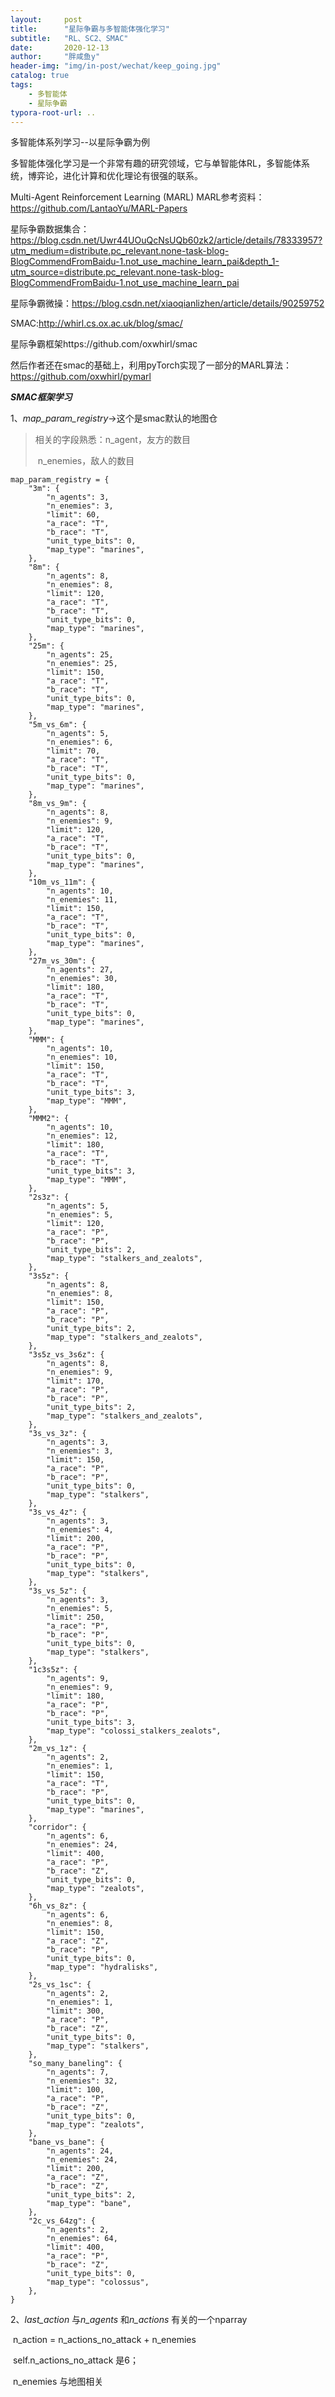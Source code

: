 ```yaml
---
layout:     post
title:      "星际争霸与多智能体强化学习"
subtitle:   "RL、SC2、SMAC"
date:       2020-12-13 
author:     "胖咸鱼y"
header-img: "img/in-post/wechat/keep_going.jpg"
catalog: true
tags:
    - 多智能体
	- 星际争霸
typora-root-url: ..
---
```


多智能体系列学习--以星际争霸为例

多智能体强化学习是一个非常有趣的研究领域，它与单智能体RL，多智能体系统，博弈论，进化计算和优化理论有很强的联系。

Multi-Agent Reinforcement Learning (MARL)
MARL参考资料：https://github.com/LantaoYu/MARL-Papers


星际争霸数据集合：https://blog.csdn.net/Uwr44UOuQcNsUQb60zk2/article/details/78333957?utm_medium=distribute.pc_relevant.none-task-blog-BlogCommendFromBaidu-1.not_use_machine_learn_pai&depth_1-utm_source=distribute.pc_relevant.none-task-blog-BlogCommendFromBaidu-1.not_use_machine_learn_pai

星际争霸微操：https://blog.csdn.net/xiaoqianlizhen/article/details/90259752

SMAC:http://whirl.cs.ox.ac.uk/blog/smac/

星际争霸框架https://github.com/oxwhirl/smac

然后作者还在smac的基础上，利用pyTorch实现了一部分的MARL算法：https://github.com/oxwhirl/pymarl

***SMAC框架学习***

1、*map_param_registry*->这个是smac默认的地图仓

>相关的字段熟悉：n_agent，友方的数目
>
>​								n_enemies，敌人的数目

```
map_param_registry = {
    "3m": {
        "n_agents": 3,
        "n_enemies": 3,
        "limit": 60,
        "a_race": "T",
        "b_race": "T",
        "unit_type_bits": 0,
        "map_type": "marines",
    },
    "8m": {
        "n_agents": 8,
        "n_enemies": 8,
        "limit": 120,
        "a_race": "T",
        "b_race": "T",
        "unit_type_bits": 0,
        "map_type": "marines",
    },
    "25m": {
        "n_agents": 25,
        "n_enemies": 25,
        "limit": 150,
        "a_race": "T",
        "b_race": "T",
        "unit_type_bits": 0,
        "map_type": "marines",
    },
    "5m_vs_6m": {
        "n_agents": 5,
        "n_enemies": 6,
        "limit": 70,
        "a_race": "T",
        "b_race": "T",
        "unit_type_bits": 0,
        "map_type": "marines",
    },
    "8m_vs_9m": {
        "n_agents": 8,
        "n_enemies": 9,
        "limit": 120,
        "a_race": "T",
        "b_race": "T",
        "unit_type_bits": 0,
        "map_type": "marines",
    },
    "10m_vs_11m": {
        "n_agents": 10,
        "n_enemies": 11,
        "limit": 150,
        "a_race": "T",
        "b_race": "T",
        "unit_type_bits": 0,
        "map_type": "marines",
    },
    "27m_vs_30m": {
        "n_agents": 27,
        "n_enemies": 30,
        "limit": 180,
        "a_race": "T",
        "b_race": "T",
        "unit_type_bits": 0,
        "map_type": "marines",
    },
    "MMM": {
        "n_agents": 10,
        "n_enemies": 10,
        "limit": 150,
        "a_race": "T",
        "b_race": "T",
        "unit_type_bits": 3,
        "map_type": "MMM",
    },
    "MMM2": {
        "n_agents": 10,
        "n_enemies": 12,
        "limit": 180,
        "a_race": "T",
        "b_race": "T",
        "unit_type_bits": 3,
        "map_type": "MMM",
    },
    "2s3z": {
        "n_agents": 5,
        "n_enemies": 5,
        "limit": 120,
        "a_race": "P",
        "b_race": "P",
        "unit_type_bits": 2,
        "map_type": "stalkers_and_zealots",
    },
    "3s5z": {
        "n_agents": 8,
        "n_enemies": 8,
        "limit": 150,
        "a_race": "P",
        "b_race": "P",
        "unit_type_bits": 2,
        "map_type": "stalkers_and_zealots",
    },
    "3s5z_vs_3s6z": {
        "n_agents": 8,
        "n_enemies": 9,
        "limit": 170,
        "a_race": "P",
        "b_race": "P",
        "unit_type_bits": 2,
        "map_type": "stalkers_and_zealots",
    },
    "3s_vs_3z": {
        "n_agents": 3,
        "n_enemies": 3,
        "limit": 150,
        "a_race": "P",
        "b_race": "P",
        "unit_type_bits": 0,
        "map_type": "stalkers",
    },
    "3s_vs_4z": {
        "n_agents": 3,
        "n_enemies": 4,
        "limit": 200,
        "a_race": "P",
        "b_race": "P",
        "unit_type_bits": 0,
        "map_type": "stalkers",
    },
    "3s_vs_5z": {
        "n_agents": 3,
        "n_enemies": 5,
        "limit": 250,
        "a_race": "P",
        "b_race": "P",
        "unit_type_bits": 0,
        "map_type": "stalkers",
    },
    "1c3s5z": {
        "n_agents": 9,
        "n_enemies": 9,
        "limit": 180,
        "a_race": "P",
        "b_race": "P",
        "unit_type_bits": 3,
        "map_type": "colossi_stalkers_zealots",
    },
    "2m_vs_1z": {
        "n_agents": 2,
        "n_enemies": 1,
        "limit": 150,
        "a_race": "T",
        "b_race": "P",
        "unit_type_bits": 0,
        "map_type": "marines",
    },
    "corridor": {
        "n_agents": 6,
        "n_enemies": 24,
        "limit": 400,
        "a_race": "P",
        "b_race": "Z",
        "unit_type_bits": 0,
        "map_type": "zealots",
    },
    "6h_vs_8z": {
        "n_agents": 6,
        "n_enemies": 8,
        "limit": 150,
        "a_race": "Z",
        "b_race": "P",
        "unit_type_bits": 0,
        "map_type": "hydralisks",
    },
    "2s_vs_1sc": {
        "n_agents": 2,
        "n_enemies": 1,
        "limit": 300,
        "a_race": "P",
        "b_race": "Z",
        "unit_type_bits": 0,
        "map_type": "stalkers",
    },
    "so_many_baneling": {
        "n_agents": 7,
        "n_enemies": 32,
        "limit": 100,
        "a_race": "P",
        "b_race": "Z",
        "unit_type_bits": 0,
        "map_type": "zealots",
    },
    "bane_vs_bane": {
        "n_agents": 24,
        "n_enemies": 24,
        "limit": 200,
        "a_race": "Z",
        "b_race": "Z",
        "unit_type_bits": 2,
        "map_type": "bane",
    },
    "2c_vs_64zg": {
        "n_agents": 2,
        "n_enemies": 64,
        "limit": 400,
        "a_race": "P",
        "b_race": "Z",
        "unit_type_bits": 0,
        "map_type": "colossus",
    },
}
```

2、*last_action* 与*n_agents* 和*n_actions* 有关的一个nparray

​	n_action = n_actions_no_attack + n_enemies

​	self.n_actions_no_attack 是6；

​	n_enemies  与地图相关